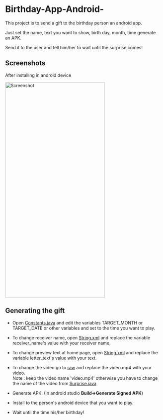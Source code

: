 # Birthday-App-Android-

This project is to send a gift to the birthday person an android app.

Just set the name, text you want to show, birth day, month, time generate an APK.

Send it to the user and tell him/her to wait until the surprise comes!

## Screenshots

After installing in android device

<img src="https://github.com/tanvir-ahmod/Birthday-App-Android-/blob/master/Screenshots/Screenshot_2020-05-04-18-22-03-771.jpg" alt="Screenshot" width="320" height ="693">


## Generating the gift


* Open [Constants.java](https://github.com/tanvir-ahmod/Birthday-App-Android-/blob/master/app/src/main/java/com/example/shoukhin/bgift/Constants.java) and edit the variables TARGET_MONTH or TARGET_DATE or other variables and set to the time you want to play.

* To change receiver name, open [String.xml](https://github.com/tanvir-ahmod/Birthday-App-Android-/blob/master/app/src/main/res/values/strings.xml) and replace the variable receiver_name's value with your receiver name.

* To change preview text at home page, open [String.xml](https://github.com/tanvir-ahmod/Birthday-App-Android-/blob/master/app/src/main/res/values/strings.xml) and replace the variable letter_text's value with your text.

* To change the video go to [raw](https://github.com/tanvir-ahmod/Birthday-App-Android-/tree/master/app/src/main/res/raw) and replace the video.mp4 with your video.
<br />Note : keep the video name 'video.mp4' otherwise you have to change the name of the video from [Surprise.java](https://github.com/tanvir-ahmod/Birthday-App-Android-/blob/master/app/src/main/java/com/example/shoukhin/bgift/Surprise.java)

* Generate APK. (In android studio **Build->Generate Signed APK**)

* Install to the person's android device that you want to play.

* Wait until the time his/her birthday!
